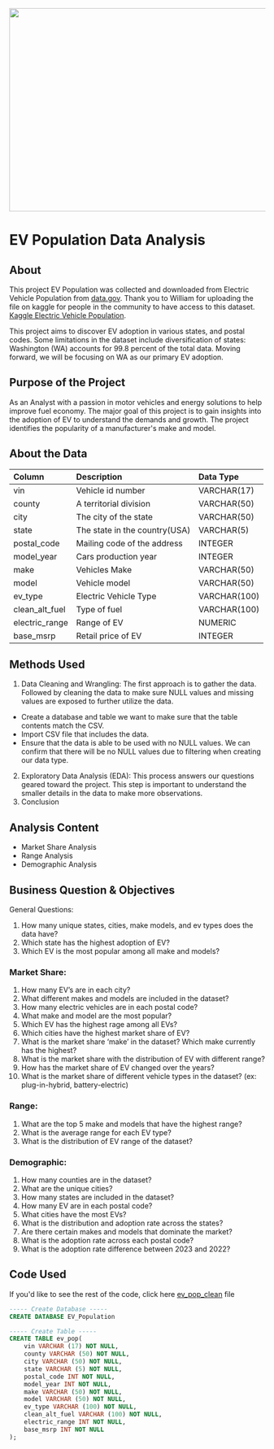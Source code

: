 
<p align="center">
  <img width="600" height="400" src="https://github.com/thatcreativecopy/Proj-1-EV_Population/assets/153139454/7d6b00ea-025b-46c9-b710-e45dffbd16d1">
</p>

# EV Population Data Analysis

## About

This project EV Population was collected and downloaded from Electric Vehicle Population from [data.gov](https://catalog.data.gov/dataset/electric-vehicle-population-data). Thank you to William for uploading the file on kaggle for people in the community to have access to this dataset. [Kaggle Electric Vehicle Population](https://www.kaggle.com/datasets/willianoliveiragibin/electric-vehicle-population).

This project aims to discover EV adoption in various states, and postal codes. Some limitations in the dataset include diversification of states: Washington (WA) accounts for 99.8 percent of the total data. Moving forward, we will be focusing on WA as our primary EV adoption. 

## Purpose of the Project

As an Analyst with a passion in motor vehicles and energy solutions to help improve fuel economy. The major goal of this project is to gain insights into the adoption of EV to understand the demands and growth. The project identifies the popularity of a manufacturer's make and model.

## About the Data

| Column                  | Description                             | Data Type      |
| :---------------------- | :-------------------------------------- | :------------- |
| vin                     | Vehicle id number                       | VARCHAR(17)    |
| county                  | A territorial division                  | VARCHAR(50)    |
| city                    | The city of the state                   | VARCHAR(50)    |
| state                   | The state in the country(USA)           | VARCHAR(5)     |
| postal_code             | Mailing code of the address             | INTEGER        |
| model_year              | Cars production year                    | INTEGER        |
| make                    | Vehicles Make                           | VARCHAR(50)    |
| model                   | Vehicle model                           | VARCHAR(50)    |
| ev_type                 | Electric Vehicle Type                   | VARCHAR(100)   |
| clean_alt_fuel          | Type of fuel                            | VARCHAR(100)   |
| electric_range          | Range of EV                             | NUMERIC        |
| base_msrp               |Retail price of EV                       | INTEGER        |

## Methods Used
1. Data Cleaning and Wrangling: The first approach is to gather the data. Followed by cleaning the data to make sure NULL
values and missing values are exposed to further utilize the data.
* Create a database and table we want to make sure that the table contents match the CSV.
* Import CSV file that includes the data.
* Ensure that the data is able to be used with no NULL values. We can confirm that there will be no NULL values
due to filtering when creating our data type.
2. Exploratory Data Analysis (EDA): This process answers our questions geared toward the project. This step is important to understand 
the smaller details in the data to make more observations. 
3. Conclusion 

## Analysis Content
* Market Share Analysis
* Range Analysis
* Demographic Analysis


## Business Question & Objectives
General Questions:
1. How many unique states, cities, make models, and ev types does the data have?
2. Which state has the highest adoption of EV?
3. Which EV is the most popular among all make and models?

### Market Share:
1. How many EV’s are in each city?
2. What different makes and models are included in the dataset?
3. How many electric vehicles are in each postal code?
4. What make and model are the most popular?
5. Which EV has the highest rage among all EVs?
6. Which cities have the highest market share of EV?
7. What is the market share ‘make’ in the dataset? Which make currently has the highest?
8. What is the market share with the distribution of EV with different range?
9. How has the market share of EV changed over the years?
10. What is the market share of different vehicle types in the dataset? (ex: plug-in-hybrid, battery-electric)

### Range:
1. What are the top 5 make and models that have the highest range?
2. What is the average range for each EV type?
3. What is the distribution of EV range of the dataset?

### Demographic:
1. How many counties are in the dataset?
2. What are the unique cities?
3. How many states are included in the dataset?
4. How many EV are in each postal code?
5. What cities have the most EVs?
6. What is the distribution and adoption rate across the states?
7. Are there certain makes and models that dominate the market?
8. What is the adoption rate across each postal code?
9. What is the adoption rate difference between 2023 and 2022?

## Code Used

If you'd like to see the rest of the code, click here [ev_pop_clean](https://github.com/thatcreativecopy/Proj-1-EV_Population/blob/main/ev_pop_final.sql) file

```sql
----- Create Database -----
CREATE DATABASE EV_Population

----- Create Table -----
CREATE TABLE ev_pop(
    vin VARCHAR (17) NOT NULL,
    county VARCHAR (50) NOT NULL,
    city VARCHAR (50) NOT NULL,
    state VARCHAR (5) NOT NULL,
    postal_code INT NOT NULL,
    model_year INT NOT NULL,
    make VARCHAR (50) NOT NULL,
    model VARCHAR (50) NOT NULL,
    ev_type VARCHAR (100) NOT NULL,
    clean_alt_fuel VARCHAR (100) NOT NULL,
    electric_range INT NOT NULL,
    base_msrp INT NOT NULL
);
```

